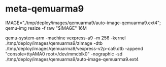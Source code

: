 # meta-qemuarma9

IMAGE="./tmp/deploy/images/qemuarma9/auto-image-qemuarma9.ext4"; qemu-img resize -f raw "$IMAGE" 16M

qemu-system-arm -machine vexpress-a9 -m 256 -kernel ./tmp/deploy/images/qemuarma9/zImage -dtb ./tmp/deploy/images/qemuarma9/vexpress-v2p-ca9.dtb -append "console=ttyAMA0 root=/dev/mmcblk0" -nographic -sd ./tmp/deploy/images/qemuarma9/auto-image-qemuarma9.ext4

